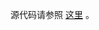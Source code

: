 源代码请参照 [这里](https://github.com/namtah/Game2048/blob/master/app/src/main/java/com/namtah/game2048/widget/GameView.java) 。